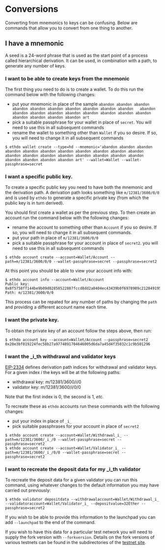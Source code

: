 # Conversions

Converting from mnemonics to keys can be confusing.  Below are commands that allow you to convert from one thing to another.

## I have a mnemonic

A seed is a 24-word phrase that is used as the start point of a process called hierarchical derivation.  It can be used, in combination with a path, to generate any number of keys.

### I want to be able to create keys from the mnemonic

The first thing you need to do is to create a wallet.  To do this run the command below with the following changes:

  - put your mnemonic in place of the sample `abandon abandon abandon abandon abandon abandon abandon abandon abandon abandon   abandon abandon abandon abandon abandon abandon abandon abandon abandon abandon abandon abandon abandon art`
  - pick a suitable passphrase for your wallet in place of `secret`.  You will need to use this in all subsequent commands
  - rename the wallet to something other than `Wallet` if you so desire.  If so, you will need to change it in all subsequent commands

```
$ ethdo wallet create --type=hd --mnemonic='abandon abandon abandon abandon abandon abandon abandon abandon abandon abandon abandon abandon abandon abandon abandon abandon abandon abandon abandon abandon abandon abandon abandon art' --wallet=Wallet --wallet-passphrase=secret
```

### I want a specific public key.

To create a specific public key you need to have both the mnemonic and the derivation path.  A derivation path looks something like `m/12381/3600/0/0` and is used by `ethdo` to generate a specific private key (from which the public key is in turn derived).

You should first create a wallet as per the previous step.  To then create an account run the command below with the following changes:

  - rename the account to something other than `Account` if you so desire.  If so, you will need to change it in all subsequent commands.
  - put your path in place of `m/12381/3600/0/0`
  - pick a suitable passphrase for your account in place of `secret2`.  you will need to use this in all subsequent commands

```
$ ethdo account create --account=Wallet/Account --path=m/12381/3600/0/0 --wallet-passphrase=secret --passphrase=secret2
```

At this point you should be able to view your account info with:

```
$ ethdo account info --account=Wallet/Account
Public key: 0x8f5758ff144be9b09d02858522887fccd8dd2a0404ec43439b0f6978909c2128491951486dcaee0f5794262e46f76738
Path: m/12381/3600/0/0
```

This process can be repated for any number of paths by changing the `path` and providing a different account name each time.

### I want the private key.

To obtain the private key of an account follow the steps above, then run:

```
$ ethdo account key --account=Wallet/Account --passphrase=secret2
0x20e3bf019224fec58b27a9774891704646005d6da7a45d4f35032c1c9b501296
```

### I want the _i_th withdrawal and validator keys

[EIP-2334](https://eips.ethereum.org/EIPS/eip-2334) defines derivation path indices for withdrawal and validator keys.  For a given index _i_ the keys will be at the following paths:

  - withdrawal key: m/12381/3600/_i_/0
  - validator key: m/12381/3600/_i_/0/0

Note that the first index is 0, the second is 1, _etc._

To recreate these as `ethdo` accounts run these commands with the following changes:

  - put your index in place of `_i_`
  - pick suitable passphrases for your account in place of `secret2`

```
$ ethdo account create --account=Wallet/Withdrawal_i_ --path=m/12381/3600/_i_/0 --wallet-passphrase=secret --passphrase=secret2
$ ethdo account create --account=Wallet/Validator_i_ --path=m/12381/3600/_i_/0/0 --wallet-passphrase=secret --passphrase=secret2
```

### I want to recreate the deposit data for my _i_th validator

To recreate the deposit data for a given validator you can run this command, using whatever changes to the default information you may have carried out previously:

```
$ ethdo validator depositdata --withdrawalaccount=Wallet/Withdrawal_i_ --validatoraccount=Wallet/Validator_i_ --depositvalue=32Ether --passphrase=secret2
```

If you wish to be able to provide this information to the launchpad you can add `--launchpad` to the end of the command.

If you wish to have this data for a particular test network you will need to supply the fork version with `--forkversion`.  Details on the fork versions of various testnets can be found in the subdirectories of the [testnet site](https://github.com/goerli/medalla).

